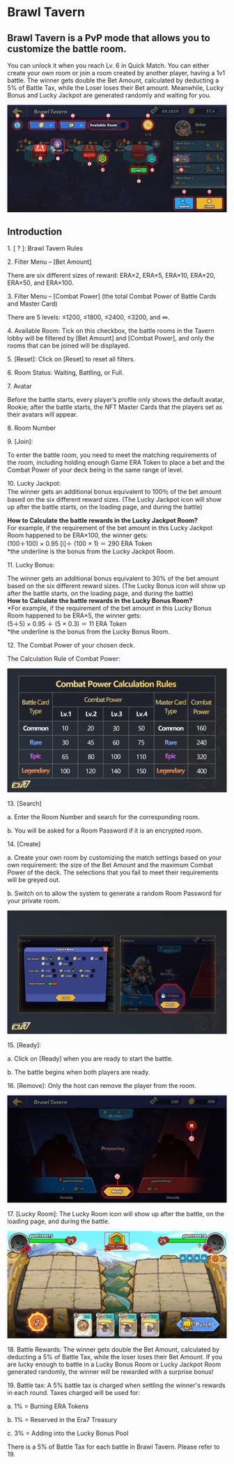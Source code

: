 # Brawl Tavern

## Brawl Tavern is a PvP mode that allows you to customize the battle room.

You can unlock it when you reach Lv. 6 in Quick Match. You can either create your own room or join a room created by another player, having a 1v1 battle. The winner gets double the Bet Amount, calculated by deducting a 5% of Battle Tax, while the Loser loses their Bet amount. Meanwhile, Lucky Bonus and Lucky Jackpot are generated randomly and waiting for you.

![](<../../.gitbook/assets/brawl tavern.png>)

## Introduction

1\.    \[ ? ]: Brawl Tavern Rules

2\.    Filter Menu – \[Bet Amount]

There are six different sizes of reward: ERA×2, ERA×5, ERA×10, ERA×20, ERA×50, and ERA×100.

3\.    Filter Menu – \[Combat Power] (the total Combat Power of Battle Cards and Master Card)

There are 5 levels: ≤1200, ≤1800, ≤2400, ≤3200, and ∞.

4\.    Available Room: Tick on this checkbox, the battle rooms in the Tavern lobby will be filtered by \[Bet Amount] and \[Combat Power], and only the rooms that can be joined will be displayed.

5\.    \[Reset]: Click on \[Reset] to reset all filters.

6\.    Room Status: Waiting, Battling, or Full.

7\.    Avatar

Before the battle starts, every player’s profile only shows the default avatar, Rookie; after the battle starts, the NFT Master Cards that the players set as their avatars will appear.

8\.    Room Number

9\.    \[Join]:

To enter the battle room, you need to meet the matching requirements of the room, including holding enough Game ERA Token to place a bet and the Combat Power of your deck being in the same range of level.

10\.  Lucky Jackpot:\
The winner gets an additional bonus equivalent to 100％ of the bet amount based on the six different reward sizes. (The Lucky Jackpot icon will show up after the battle starts, on the loading page, and during the battle)

**How to Calculate the battle rewards in the Lucky Jackpot Room?**\
For example, if the requirement of the bet amount in this Lucky Jackpot Room happened to be ERA×100, the winner gets:\
(100＋100) × 0.95 \[i]＋ (100 × 1) ＝ 290 ERA Token\
\*the underline is the bonus from the Lucky Jackpot Room.

11\.  Lucky Bonus:

The winner gets an additional bonus equivalent to 30% of the bet amount based on the six different reward sizes. (The Lucky Bonus icon will show up after the battle starts, on the loading page, and during the battle)\
**How to Calculate the battle rewards in the Lucky Bonus Room?**\
\*For example, if the requirement of the bet amount in this Lucky Bonus Room happened to be ERA×5, the winner gets:\
(5＋5) × 0.95 ＋ (5 × 0.3) ＝ 11 ERA Token\
\*the underline is the bonus from the Lucky Bonus Room.

12\.  The Combat Power of your chosen deck.

The Calculation Rule of Combat Power:

![](<../../.gitbook/assets/combat power.png>)

13\.  \[Search]

a.    Enter the Room Number and search for the corresponding room.

b.    You will be asked for a Room Password if it is an encrypted room.

14\.  \[Create]

a.    Create your own room by customizing the match settings based on your own requirement: the size of the Bet Amount and the maximum Combat Power of the deck. The selections that you fail to meet their requirements will be greyed out.

b.    Switch on to allow the system to generate a random Room Password for your private room.

![](../../.gitbook/assets/create.png)

15\.  \[Ready]:

a.    Click on \[Ready] when you are ready to start the battle.

b.    The battle begins when both players are ready.

16\.  \[Remove]: Only the host can remove the player from the room.

![](../../.gitbook/assets/ready.png)

17\.  \[Lucky Room]: The Lucky Room icon will show up after the battle, on the loading page, and during the battle.

![](<../../.gitbook/assets/lucky room.png>)

18\.  Battle Rewards: The winner gets double the Bet Amount, calculated by deducting a 5% of Battle Tax, while the loser loses their Bet Amount. If you are lucky enough to battle in a Lucky Bonus Room or Lucky Jackpot Room generated randomly, the winner will be rewarded with a surprise bonus!

19\.  Battle tax: A 5% battle tax is charged when settling the winner's rewards in each round. Taxes charged will be used for:

a.    1% = Burning ERA Tokens

b.    1% = Reserved in the Era7 Treasury

c.     3% = Adding into the Lucky Bonus Pool

There is a 5% of Battle Tax for each battle in Brawl Tavern. Please refer to 19.
